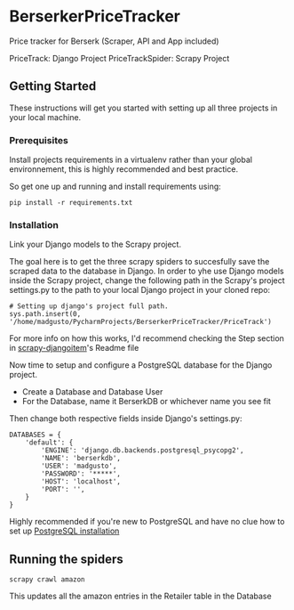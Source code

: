 # BerserkerPriceTracker
Price tracker for Berserk (Scraper, API and App included)

PriceTrack: Django Project
PriceTrackSpider: Scrapy Project

## Getting Started

These instructions will get you started with setting up all three projects in your local machine. 

### Prerequisites

Install projects requirements in a virtualenv rather than your global environnement, this is highly recommended and best practice.

So get one up and running and install requirements using:

```
pip install -r requirements.txt
```

### Installation

Link your Django models to the Scrapy project.

The goal here is to get the three scrapy spiders to succesfully save the scraped data to the database in Django.
In order to yhe use Django models inside the Scrapy project, change the following path in the Scrapy's project settings.py to the path to your local Django project in your cloned repo: 
```
# Setting up django's project full path.
sys.path.insert(0, '/home/madgusto/PycharmProjects/BerserkerPriceTracker/PriceTrack')
```

For more info on how this works, I'd recommend checking the Step section in [scrapy-djangoitem](https://github.com/scrapy-plugins/scrapy-djangoitem)'s Readme file

Now time to setup and configure a PostgreSQL database for the Django project. 
* Create a Database and Database User
* For the Database, name it BerserkDB or whichever name you see fit 

Then change both respective fields inside Django's settings.py: 

```
DATABASES = {
    'default': {
        'ENGINE': 'django.db.backends.postgresql_psycopg2',
        'NAME': 'berserkdb',
        'USER': 'madgusto',
        'PASSWORD': '*****',
        'HOST': 'localhost',
        'PORT': '',
    }
}
```

Highly recommended if you're new to PostgreSQL and have no clue how to set up [PostgreSQL installation](https://www.digitalocean.com/community/tutorials/how-to-use-postgresql-with-your-django-application-on-ubuntu-14-04)

## Running the spiders

```
scrapy crawl amazon
```

This updates all the amazon entries in the Retailer table in the Database
